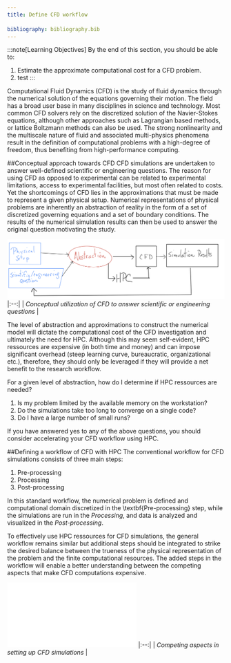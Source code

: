 ```yaml
---
title: Define CFD workflow

bibliography: bibliography.bib
---
```


:::note[Learning Objectives]
By the end of this section, you should be able to:
1. Estimate the approximate computational cost for a CFD problem.
2. test
:::

Computational Fluid Dynamics (CFD) is the study of fluid dynamics through the numerical solution of the equations governing their motion.  The field has a broad user base in many disciplines in science and technology.  Most common CFD solvers rely on the discretized solution of the Navier-Stokes equations, although other approaches such as Lagrangian based methods, or lattice Boltzmann methods can also be used.  The strong nonlinearity and the multiscale nature of fluid and associated multi-physics phenomena result in the definition of computational problems with a high-degree of freedom, thus benefiting from high-performance computing.



##Conceptual approach towards CFD
CFD simulations are undertaken to answer well-defined scientific or engineering questions. The reason for using CFD as opposed to experimental can be related to experimental limitations, access to experimental facilities, but most often related to costs. Yet the shortcomings of CFD lies in the approximations that must be made to represent a given physical setup.  Numerical representations of physical problems are inherently an abstraction of reality in the form of a set of discretized governing equations and a set of boundary conditions.   The results of the numerical simulation results can then be used to answer the original question motivating the study.

![Swirls and colors of Jupiter from the space probe Juno.](../../../assets/figs_section2/ARC4CFD_conceptualHPC.png "Conceptual utilization of CFD to answer scientific or engineering questions.")
|:--:| 
| *Conceptual utilization of CFD to answer scientific or engineering questions* |



 The level of abstraction and approximations to construct the numerical model  will dictate the computational cost of the CFD investigation and ultimately the need for HPC. Although this may seem self-evident, HPC ressources are expensive (in both time and money) and can impose significant overhead (steep learning curve, bureaucratic, organizational etc.), therefore, they should only be leveraged if they will provide a net benefit to the research workflow. 
 
 For a given level of abstraction, how do I determine if HPC ressources are needed?
1. Is my problem limited by the available memory on the workstation?
2. Do the simulations take too long to converge on a single code?
3. Do I have a large number of small runs?

If you have answered yes to any of the above questions, you should consider accelerating your CFD workflow using HPC.



##Defining a workflow of CFD with HPC
The conventional workflow for CFD simulations consists of three main steps:
1. Pre-processing
2. Processing
3. Post-processing

In this standard workflow, the numerical problem is defined and computational domain discretized in  the \textbf{Pre-processing} step, while the simulations are run in the *Processing*, and data is analyzed and visualized in the *Post-processing*.


 To effectively use HPC ressources for CFD simulations, the general workflow remains similar but additional steps should be integrated to strike the desired balance between the trueness of the physical representation of the problem and the finite computational resources. The added steps in the workflow will enable a better understanding between the competing aspects that make CFD computations expensive.


![Swirls and colors of Jupiter from the space probe Juno.](../../../assets/figs_section2/ARC4CFD_leverateHPC_compromise.pdf "Competing aspects in setting up CFD simulations")
|:--:| 
| *Competing aspects in setting up CFD simulations* |

